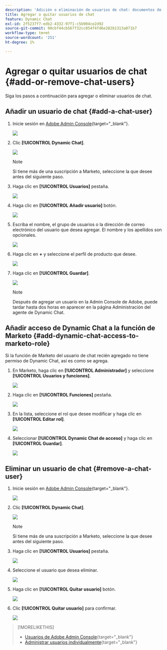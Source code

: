 ```yaml
---
description: 'Adición o eliminación de usuarios de chat: documentos de Marketo: documentación del producto'
title: Agregar o quitar usuarios de chat
feature: Dynamic Chat
exl-id: 2f5237f7-edb2-4332-97f1-c5b904ce2d92
source-git-commit: 90cbf44cb567f32cc054f4fd6e282b1313a071b7
workflow-type: tm+mt
source-wordcount: '251'
ht-degree: 1%

---
```


# Agregar o quitar usuarios de chat {#add-or-remove-chat-users}

Siga los pasos a continuación para agregar o eliminar usuarios de chat.

## Añadir un usuario de chat {#add-a-chat-user}

1. Inicie sesión en [Adobe Admin Console](https://adminconsole.adobe.com/){target="_blank"}.

   ![](assets/add-or-remove-chat-users-1.png)

1. Clic **[!UICONTROL Dynamic Chat]**.

   ![](assets/add-or-remove-chat-users-2.png)

   >[!NOTE]
   >
   >Si tiene más de una suscripción a Marketo, seleccione la que desee antes del siguiente paso.

1. Haga clic en **[!UICONTROL Usuarios]** pestaña.

   ![](assets/add-or-remove-chat-users-3.png)

1. Haga clic en **[!UICONTROL Añadir usuario]** botón.

   ![](assets/add-or-remove-chat-users-4.png)

1. Escriba el nombre, el grupo de usuarios o la dirección de correo electrónico del usuario que desea agregar. El nombre y los apellidos son opcionales.

   ![](assets/add-or-remove-chat-users-5.png)

1. Haga clic en **+** y seleccione el perfil de producto que desee.

   ![](assets/add-or-remove-chat-users-6.png)

1. Haga clic en **[!UICONTROL Guardar]**.

   ![](assets/add-or-remove-chat-users-7.png)

   >[!NOTE]
   >
   >Después de agregar un usuario en la Admin Console de Adobe, puede tardar hasta dos horas en aparecer en la página Administración del agente de Dynamic Chat.

## Añadir acceso de Dynamic Chat a la función de Marketo {#add-dynamic-chat-access-to-marketo-role}

Si la función de Marketo del usuario de chat recién agregado no tiene permiso de Dynamic Chat, así es como se agrega.

1. En Marketo, haga clic en **[!UICONTROL Administrador]** y seleccione **[!UICONTROL Usuarios y funciones]**.

   ![](assets/add-or-remove-chat-users-8.png)

1. Haga clic en **[!UICONTROL Funciones]** pestaña.

   ![](assets/add-or-remove-chat-users-9.png)

1. En la lista, seleccione el rol que desee modificar y haga clic en **[!UICONTROL Editar rol]**.

   ![](assets/add-or-remove-chat-users-10.png)

1. Seleccionar **[!UICONTROL Dynamic Chat de acceso]** y haga clic en **[!UICONTROL Guardar]**.

   ![](assets/add-or-remove-chat-users-11.png)

## Eliminar un usuario de chat {#remove-a-chat-user}

1. Inicie sesión en [Adobe Admin Console](https://adminconsole.adobe.com/){target="_blank"}.

   ![](assets/add-or-remove-chat-users-12.png)

1. Clic **[!UICONTROL Dynamic Chat]**.

   ![](assets/add-or-remove-chat-users-13.png)

   >[!NOTE]
   >
   >Si tiene más de una suscripción a Marketo, seleccione la que desee antes del siguiente paso.

1. Haga clic en **[!UICONTROL Usuarios]** pestaña.

   ![](assets/add-or-remove-chat-users-14.png)

1. Seleccione el usuario que desea eliminar.

   ![](assets/add-or-remove-chat-users-15.png)

1. Haga clic en **[!UICONTROL Quitar usuario]** botón.

   ![](assets/add-or-remove-chat-users-16.png)

1. Clic **[!UICONTROL Quitar usuario]** para confirmar.

   ![](assets/add-or-remove-chat-users-17.png)

>[!MORELIKETHIS]
>
>* [Usuarios de Adobe Admin Console](https://helpx.adobe.com/es/enterprise/using/users.html){target="_blank"}
>* [Administrar usuarios individualmente](https://helpx.adobe.com/enterprise/using/manage-users-individually.html){target="_blank"}
